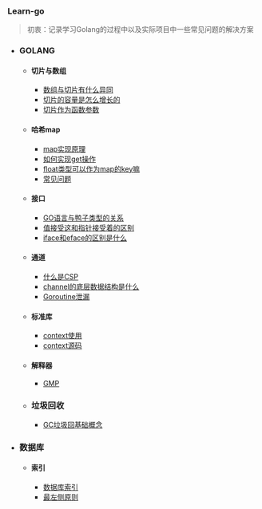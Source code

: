 ### Learn-go

> 初衷：记录学习Golang的过程中以及实际项目中一些常见问题的解决方案


- ### GOLANG
	- #### 切片与数组
		- [数组与切片有什么异同](golang/docs/slice/slice-array.md)
		- [切片的容量是怎么增长的](golang/docs/slice/slice-cap.md)
		- [切片作为函数参数](golang/docs/slice/slice-param.md)

	- #### 哈希map
		- [map实现原理](golang/docs/map/map-create.md)
		- [如何实现get操作](golang/docs/map/map-get.md)
		- [float类型可以作为map的key嘛](golang/docs/map/map-float-key.md)
		- [常见问题](golang/docs/map/map.md)


	- #### 接口
		- [GO语言与鸭子类型的关系](golang/docs/inter/duck.md)
		- [值接受这和指针接受着的区别](golang/docs/inter/pointer.md)
		- [iface和eface的区别是什么](golang/docs/inter/face.md)


	- #### 通道
		- [什么是CSP](golang/docs/ch/csp.md)
		- [channel的底层数据结构是什么](golang/docs/ch/channel.md)
		- [Goroutine泄漏](golang/docs/ch/channel-buf.md)


	- #### 标准库
		- [context使用](golang/docs/lib/context.md)
		- [context源码](golang/docs/lib/context-2.md)

	- #### 解释器
		- [GMP](golang/docs/schedule/gmp.md)

	- ### 垃圾回收
		- [GC垃圾回基础概念](docs/gc/gc.md)

- ### 数据库
	- #### 索引
		- [数据库索引](database/docs/indexes.md)
		- [最左侧原则](database/docs/index_match_left.md)


